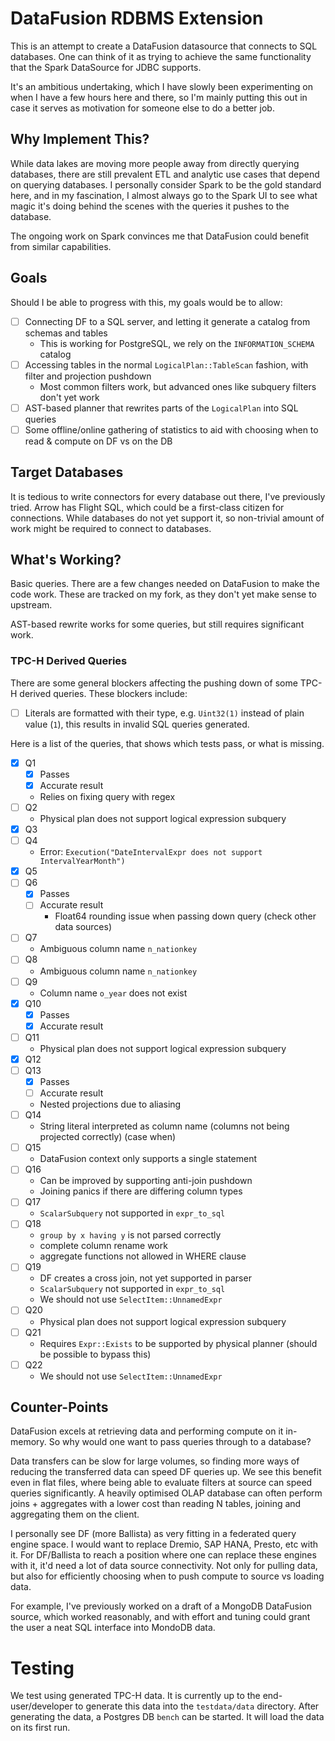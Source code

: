 # DataFusion RDBMS Extension

This is an attempt to create a DataFusion datasource that connects to SQL databases.
One can think of it as trying to achieve the same functionality that the Spark DataSource for JDBC supports.

It's an ambitious undertaking, which I have slowly been experimenting on when I have a few hours here and there, so I'm mainly putting this out in case it serves as motivation for someone else to do a better job.

## Why Implement This?

While data lakes are moving more people away from directly querying databases, there are still prevalent ETL and analytic use cases that depend on querying databases. I personally consider Spark to be the gold standard here, and in my fascination, I almost always go to the Spark UI to see what magic it's doing behind the scenes with the queries it pushes to the database.

The ongoing work on Spark convinces me that DataFusion could benefit from similar capabilities.

## Goals

Should I be able to progress with this, my goals would be to allow:

- [ ] Connecting DF to a SQL server, and letting it generate a catalog from schemas and tables
  - This is working for PostgreSQL, we rely on the `INFORMATION_SCHEMA` catalog
- [ ] Accessing tables in the normal `LogicalPlan::TableScan` fashion, with filter and projection pushdown
  - Most common filters work, but advanced ones like subquery filters don't yet work
- [ ] AST-based planner that rewrites parts of the `LogicalPlan` into SQL queries
- [ ] Some offline/online gathering of statistics to aid with choosing when to read & compute on DF vs on the DB

## Target Databases

It is tedious to write connectors for every database out there, I've previously tried.
Arrow has Flight SQL, which could be a first-class citizen for connections. While databases do not yet support it, so non-trivial amount of work might be required to connect to databases.

## What's Working?

Basic queries. There are a few changes needed on DataFusion to make the code work. These are tracked on my fork, as they don't yet make sense to upstream.

AST-based rewrite works for some queries, but still requires significant work.
### TPC-H Derived Queries

There are some general blockers affecting the pushing down of some TPC-H derived queries.
These blockers include:

- [ ] Literals are formatted with their type, e.g. `Uint32(1)` instead of plain value (`1`), this results in invalid SQL queries generated.

Here is a list of the queries, that shows which tests pass, or what is missing.

- [x] Q1
  - [x] Passes
  - [x] Accurate result
  - Relies on fixing query with regex
- [ ] Q2
  - Physical plan does not support logical expression subquery
- [x] Q3
- [ ] Q4
  - Error: `Execution("DateIntervalExpr does not support IntervalYearMonth")`
- [x] Q5
- [ ] Q6
  - [x] Passes
  - [ ] Accurate result
    - Float64 rounding issue when passing down query (check other data sources)
- [ ] Q7
  - Ambiguous column name `n_nationkey`
- [ ] Q8
  - Ambiguous column name `n_nationkey`
- [ ] Q9
  - Column name `o_year` does not exist
- [x] Q10
  - [x] Passes
  - [x] Accurate result
- [ ] Q11
  - Physical plan does not support logical expression subquery
- [x] Q12
- [ ] Q13
  - [x] Passes
  - [ ] Accurate result
  - Nested projections due to aliasing
- [ ] Q14
  - String literal interpreted as column name (columns not being projected correctly) (case when)
- [ ] Q15
  - DataFusion context only supports a single statement
- [ ] Q16
  - Can be improved by supporting anti-join pushdown
  - Joining panics if there are differing column types
- [ ] Q17
  - `ScalarSubquery` not supported in `expr_to_sql`
- [ ] Q18
  - `group by x having y` is not parsed correctly
  - complete column rename work
  - aggregate functions not allowed in WHERE clause
- [ ] Q19
  - DF creates a cross join, not yet supported in parser
  - `ScalarSubquery` not supported in `expr_to_sql`
  - We should not use `SelectItem::UnnamedExpr`
- [ ] Q20
   - Physical plan does not support logical expression subquery
- [ ] Q21
  - Requires `Expr::Exists` to be supported by physical planner (should be possible to bypass this)
- [ ] Q22
  - We should not use `SelectItem::UnnamedExpr`


## Counter-Points

DataFusion excels at retrieving data and performing compute on it in-memory. So why would one want to pass queries through to a database?

Data transfers can be slow for large volumes, so finding more ways of reducing the transferred data can speed DF queries up.
We see this benefit even in flat files, where being able to evaluate filters at source can speed queries significantly.
A heavily optimised OLAP database can often perform joins + aggregates with a lower cost than reading N tables, joining and aggregating them on the client.

I personally see DF (more Ballista) as very fitting in a federated query engine space. I would want to replace Dremio, SAP HANA, Presto, etc with it. For DF/Ballista to reach a position where one can replace these engines with it, it'd need a lot of data source connectivity. Not only for pulling data, but also for efficiently choosing when to push compute to source vs loading data.

For example, I've previously worked on a draft of a MongoDB DataFusion source, which worked reasonably, and with effort and tuning could grant the user a neat SQL interface into MondoDB data.

# Testing

We test using generated TPC-H data. It is currently up to the end-user/developer to generate this data into the `testdata/data` directory.
After generating the data, a Postgres DB `bench` can be started. It will load the data on its first run.
